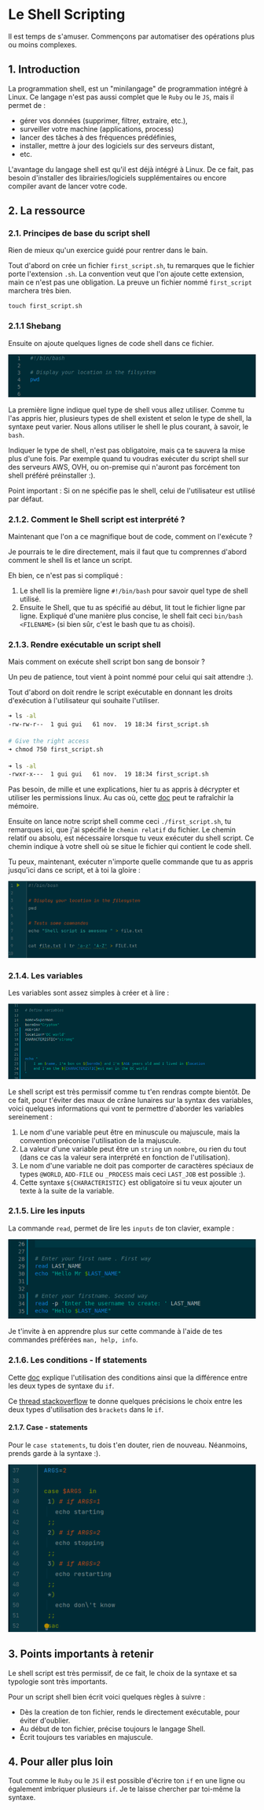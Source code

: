 # Le Shell Scripting
Il est temps de s'amuser. Commençons par automatiser des opérations plus ou moins complexes. 

## 1. Introduction

La programmation shell, est un "minilangage" de programmation intégré à Linux. Ce langage n'est pas aussi complet que le `Ruby` ou le `JS`, mais il permet de : 
- gérer vos données (supprimer, filtrer, extraire, etc.), 
- surveiller votre machine (applications, process)
- lancer des tâches à des fréquences prédéfinies, 
- installer, mettre à jour des logiciels sur des serveurs distant, 
- etc.

L'avantage du langage shell est qu'il est déjà intégré à Linux. De ce fait, pas besoin d'installer des librairies/logiciels supplémentaires ou encore compiler avant de lancer votre code.

## 2. La ressource
### 2.1. Principes de base du script shell
Rien de mieux qu'un exercice guidé pour rentrer dans le bain.

Tout d'abord on crée un fichier `first_script.sh`, tu remarques que le fichier porte l'extension `.sh`.
La convention veut que l'on ajoute cette extension, main ce n'est pas une obligation. 
La preuve un fichier nommé `first_script` marchera très bien.

```
touch first_script.sh
```

### 2.1.1 Shebang
Ensuite on ajoute quelques lignes de code shell dans ce fichier.

![first script](../../assets/images/first_script.png)

La première ligne indique quel type de shell vous allez utiliser. 
Comme tu l'as appris hier, plusieurs types de shell existent et selon le type de shell, la syntaxe peut varier. 
Nous allons utiliser le shell le plus courant, à savoir, le `bash`.

Indiquer le type de shell, n'est pas obligatoire, 
mais ça te sauvera la mise plus d'une fois. Par exemple quand tu voudras exécuter du script shell sur des serveurs AWS, OVH, 
ou on-premise qui n'auront pas forcément ton shell préféré préinstaller :).

Point important : Si on ne spécifie pas le shell, celui de l'utilisateur est utilisé par défaut.

### 2.1.2. Comment le Shell script est interprété ?
Maintenant que l'on a ce magnifique bout de code, comment on l'exécute ?

Je pourrais te le dire directement, mais il faut que tu comprennes d'abord comment le shell lis et lance un script.

Eh bien, ce n'est pas si compliqué :

1. Le shell lis la première ligne `#!/bin/bash` pour savoir quel type de shell utilisé.
2. Ensuite le Shell, que tu as spécifié au début, lit tout le fichier ligne par ligne. 
   Expliqué d'une manière plus concise, le shell fait ceci `bin/bash <FILENAME>` (si bien sûr, c'est le bash que tu as choisi).

### 2.1.3. Rendre exécutable un script shell
Mais comment on exécute shell script bon sang de bonsoir ?

Un peu de patience, tout vient à point nommé pour celui qui sait attendre :).

Tout d'abord on doit rendre le script exécutable en donnant les droits d'exécution à l'utilisateur qui souhaite l'utiliser.

```sh
➜ ls -al 
-rw-rw-r--  1 gui gui   61 nov.  19 18:34 first_script.sh

# Give the right access
➜ chmod 750 first_script.sh

➜ ls -al 
-rwxr-x---  1 gui gui   61 nov.  19 18:34 first_script.sh
```

Pas besoin, de mille et une explications, hier tu as appris à décrypter et utiliser les permissions linux. 
Au cas où, cette [doc](https://www.linuxtricks.fr/wiki/droits-sous-linux-utilisateurs-groupes-permissions) peut te rafraîchir la mémoire.


Ensuite on lance notre script shell comme ceci `./first_script.sh`, tu remarques ici, que j'ai spécifié le `chemin relatif` du fichier. 
Le chemin relatif ou absolu, est nécessaire lorsque tu veux exécuter du shell script. 
Ce chemin indique à votre shell où se situe le fichier qui contient le code shell.

Tu peux, maintenant, exécuter n'importe quelle commande que tu as appris jusqu'ici dans ce script, et à toi la gloire :

![First script 1](../../assets/images/first_script1.png)


### 2.1.4. Les variables
Les variables sont assez simples à créer et à lire :

![First script 2](../../assets/images/first_script2.png)

Le shell script est très permissif comme tu t'en rendras compte bientôt.
De ce fait, pour t'éviter des maux de crâne lunaires sur la syntax des variables, 
voici quelques informations qui vont te permettre d'aborder les variables sereinement :

1. Le nom d'une variable peut être en minuscule ou majuscule, mais la convention préconise l'utilisation de la majuscule.
2. La valeur d'une variable peut être un `string` un `nombre`, ou rien du tout (dans ce cas la valeur sera interprété en fonction de l'utilisation).
3. Le nom d'une variable ne doit pas comporter de caractères spéciaux de types `@WORLD`, `ADD-FILE` ou `_PROCESS` mais ceci `LAST_JOB` est possible :).
4. Cette syntaxe `${CHARACTERISTIC}` est obligatoire si tu veux ajouter un texte à la suite de la variable.


### 2.1.5. Lire les inputs
La commande `read`, permet de lire les `inputs` de ton clavier, example : 

![First script 3](../../assets/images/first_script3.png)

Je t'invite à en apprendre plus sur cette commande à l'aide de tes commandes préférées `man, help, info`.


### 2.1.6. Les conditions - If statements
Cette [doc](https://acloudguru.com/blog/engineering/conditions-in-bash-scripting-if-statements) explique l'utilisation des conditions ainsi que la différence entre les deux types de syntaxe du `if`.

Ce [thread stackoverflow](https://stackoverflow.com/questions/669452/is-double-square-brackets-preferable-over-single-square-brackets-in-ba) te donne quelques précisions le choix entre les deux types d'utilisation des `brackets` dans le `if`.


#### 2.1.7. Case - statements
Pour le `case statements`, tu dois t'en douter, rien de nouveau. Néanmoins, prends garde à la syntaxe :).

![First script 4](../../assets/images/first_script4.png)


## 3. Points importants à retenir

Le shell script est très permissif, de ce fait, le choix de la syntaxe et sa typologie sont très importants.

Pour un script shell bien écrit voici quelques règles à suivre :

- Dès la creation de ton fichier, rends le directement exécutable, pour éviter d'oublier.
- Au début de ton fichier, précise toujours le langage Shell.
- Écrit toujours tes variables en majuscule.

## 4. Pour aller plus loin
Tout comme le `Ruby` ou le `JS` il est possible d'écrire ton `if` en une ligne ou également imbriquer plusieurs `if`. 
Je te laisse chercher par toi-même la syntaxe.
